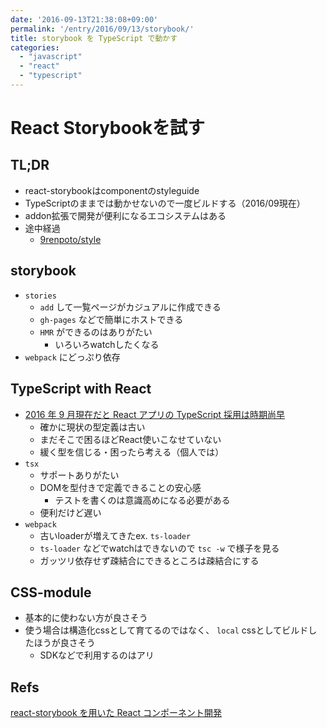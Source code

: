 ```yaml
---
date: '2016-09-13T21:38:08+09:00'
permalink: '/entry/2016/09/13/storybook/'
title: storybook を TypeScript で動かす
categories:
  - "javascript"
  - "react"
  - "typescript"
---
```


# React Storybookを試す

## TL;DR

* react-storybookはcomponentのstyleguide
* TypeScriptのままでは動かせないので一度ビルドする（2016/09現在）
* addon拡張で開発が便利になるエコシステムはある
* 途中経過
  * [9renpoto/style](https://github.com/9renpoto/style/tree/aab6f82ccb228a6b56a18223f6f66bf0f3bd78b1)

## storybook

* `stories`
  * `add` して一覧ページがカジュアルに作成できる
  * `gh-pages` などで簡単にホストできる
  * `HMR` ができるのはありがたい
    * いろいろwatchしたくなる
* `webpack` にどっぷり依存

## TypeScript with React

* [2016 年 9 月現在だと React アプリの TypeScript 採用は時期尚早](https://gfx.hatenablog.com/entry/2016/09/12/162055)
  * 確かに現状の型定義は古い
  * まだそこで困るほどReact使いこなせていない
  * 緩く型を信じる・困ったら考える（個人では）
* `tsx`
  * サポートありがたい
  * DOMを型付きで定義できることの安心感
    * テストを書くのは意識高めになる必要がある
  * 便利だけど遅い
* `webpack`
  * 古いloaderが増えてきたex. `ts-loader`
  * `ts-loader` などでwatchはできないので `tsc -w` で様子を見る
  * ガッツリ依存せず疎結合にできるところは疎結合にする

## CSS-module

* 基本的に使わない方が良さそう
* 使う場合は構造化cssとして育てるのではなく、 `local` cssとしてビルドしたほうが良さそう
  * SDKなどで利用するのはアリ

## Refs

[react-storybook を用いた React コンポーネント開発](http://developer.hatenastaff.com/entry/2016/04/14/150000)
